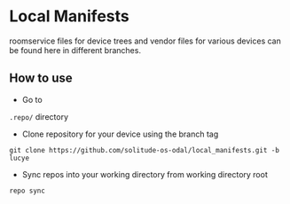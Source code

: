 # Local Manifests

roomservice files for device trees and vendor files for various devices can be found here in different branches. 

## How to use

* Go to 

`.repo/` directory
* Clone repository for your device using the branch tag

`git clone https://github.com/solitude-os-odal/local_manifests.git -b lucye`
* Sync repos into your working directory from working directory root

`repo sync`
